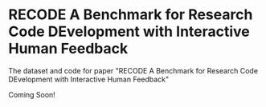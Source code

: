 # RECODE A Benchmark for Research Code DEvelopment with Interactive Human Feedback

The dataset and code for paper "RECODE A Benchmark for Research Code DEvelopment with Interactive Human Feedback"

Coming Soon!
